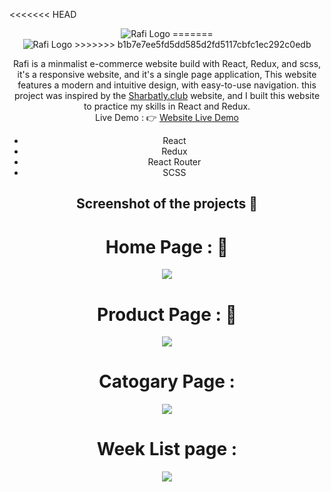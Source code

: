<<<<<<< HEAD

<div style="text-align: center;">
  <img src="/src/images/logo-images/FullLogo.png" alt="Rafi Logo"/>
=======
<div style="text-align: center; height="500px">
  <img src="/src/images/logo-images/fulllogo_transparent.png" alt="Rafi Logo"/>
>>>>>>> b1b7e7ee5fd5dd585d2fd5117cbfc1ec292c0edb
</div>
<p>
Rafi is a minmalist e-commerce website build with React, Redux, and scss, it's a responsive website, and it's a single page application, This website features a modern and intuitive design, with easy-to-use navigation.
this project was inspired by the <a href="https://www.sharbatly.club/">Sharbatly.club</a>  website, and I built this website to practice my skills in React and Redux.
<br/>
Live Demo : &#128073; <a href="">Website Live Demo</a>
</p>
<ul>
<li>React</li>
<li>Redux</li>
<li>React Router</li>
<li>SCSS</li>
</ul>
<h2>Screenshot of the projects 📸</h2>
<div style="text-align: center;">
<h1>Home Page : 🏡</h1>
<img src="./src/images/Rafi-Projects-screenshots/HomePage.png">
<h1>Product Page : 🎁</h1>
<img src="./src/images/Rafi-Projects-screenshots/ProductPage.png">
<h1>Catogary Page :</h1> 
<img src="./src/images/Rafi-Projects-screenshots/CatogaryPage.png">
<h1>Week List page :</h1>
<img src="./src/images/Rafi-Projects-screenshots/WeekListPage.png">
</div>
